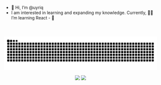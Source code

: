 - 👋 Hi, I’m @uyriq
-  I am interested in learning and expanding my knowledge. Currently, 👀🌱 I’m learning React - 💞️   


<!---
This is a ✨ special ✨ repository because this `README.md` appears on my GitHub profile.
--->
###

<br clear="both">
<p align="center" width="100%">
<picture>
  <source media="(prefers-color-scheme: dark)" srcset="https://raw.githubusercontent.com/uyriq/uyriq/output/github-snake-dark.svg" />
  <source media="(prefers-color-scheme: light)" srcset="https://raw.githubusercontent.com/uyriq/uyriq/output/github-snake.svg" />
  <img alt="github-snake" src="https://raw.githubusercontent.com/uyriq/uyriq/output/github-snake.svg" />
</picture>
</p>
<p align="center">
  <img src="https://github-readme-stats.vercel.app/api?username=uyriq&show_icons=true&theme=dark"/>
  <img src="https://github-readme-streak-stats.herokuapp.com/?user=uyriq&theme=dark"/> 
</p>

